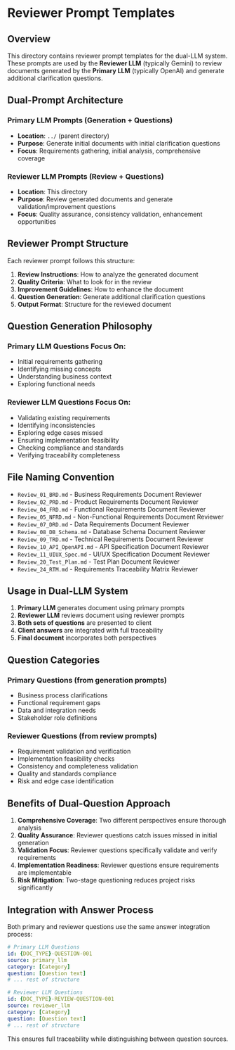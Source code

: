 # Reviewer Prompt Templates

## Overview

This directory contains reviewer prompt templates for the dual-LLM system. These prompts are used by the **Reviewer LLM** (typically Gemini) to review documents generated by the **Primary LLM** (typically OpenAI) and generate additional clarification questions.

## Dual-Prompt Architecture

### Primary LLM Prompts (Generation + Questions)
- **Location**: `../` (parent directory)
- **Purpose**: Generate initial documents with initial clarification questions
- **Focus**: Requirements gathering, initial analysis, comprehensive coverage

### Reviewer LLM Prompts (Review + Questions)
- **Location**: This directory
- **Purpose**: Review generated documents and generate validation/improvement questions
- **Focus**: Quality assurance, consistency validation, enhancement opportunities

## Reviewer Prompt Structure

Each reviewer prompt follows this structure:

1. **Review Instructions**: How to analyze the generated document
2. **Quality Criteria**: What to look for in the review
3. **Improvement Guidelines**: How to enhance the document
4. **Question Generation**: Generate additional clarification questions
5. **Output Format**: Structure for the reviewed document

## Question Generation Philosophy

### Primary LLM Questions Focus On:
- Initial requirements gathering
- Identifying missing concepts
- Understanding business context
- Exploring functional needs

### Reviewer LLM Questions Focus On:
- Validating existing requirements
- Identifying inconsistencies
- Exploring edge cases missed
- Ensuring implementation feasibility
- Checking compliance and standards
- Verifying traceability completeness

## File Naming Convention

- `Review_01_BRD.md` - Business Requirements Document Reviewer
- `Review_02_PRD.md` - Product Requirements Document Reviewer
- `Review_04_FRD.md` - Functional Requirements Document Reviewer
- `Review_05_NFRD.md` - Non-Functional Requirements Document Reviewer
- `Review_07_DRD.md` - Data Requirements Document Reviewer
- `Review_08_DB_Schema.md` - Database Schema Document Reviewer
- `Review_09_TRD.md` - Technical Requirements Document Reviewer
- `Review_10_API_OpenAPI.md` - API Specification Document Reviewer
- `Review_11_UIUX_Spec.md` - UI/UX Specification Document Reviewer
- `Review_20_Test_Plan.md` - Test Plan Document Reviewer
- `Review_24_RTM.md` - Requirements Traceability Matrix Reviewer

## Usage in Dual-LLM System

1. **Primary LLM** generates document using primary prompts
2. **Reviewer LLM** reviews document using reviewer prompts
3. **Both sets of questions** are presented to client
4. **Client answers** are integrated with full traceability
5. **Final document** incorporates both perspectives

## Question Categories

### Primary Questions (from generation prompts)
- Business process clarifications
- Functional requirement gaps
- Data and integration needs
- Stakeholder role definitions

### Reviewer Questions (from review prompts)
- Requirement validation and verification
- Implementation feasibility checks
- Consistency and completeness validation
- Quality and standards compliance
- Risk and edge case identification

## Benefits of Dual-Question Approach

1. **Comprehensive Coverage**: Two different perspectives ensure thorough analysis
2. **Quality Assurance**: Reviewer questions catch issues missed in initial generation
3. **Validation Focus**: Reviewer questions specifically validate and verify requirements
4. **Implementation Readiness**: Reviewer questions ensure requirements are implementable
5. **Risk Mitigation**: Two-stage questioning reduces project risks significantly

## Integration with Answer Process

Both primary and reviewer questions use the same answer integration process:

```yaml
# Primary LLM Questions
id: {DOC_TYPE}-QUESTION-001
source: primary_llm
category: [Category]
question: [Question text]
# ... rest of structure

# Reviewer LLM Questions  
id: {DOC_TYPE}-REVIEW-QUESTION-001
source: reviewer_llm
category: [Category]
question: [Question text]
# ... rest of structure
```

This ensures full traceability while distinguishing between question sources.
